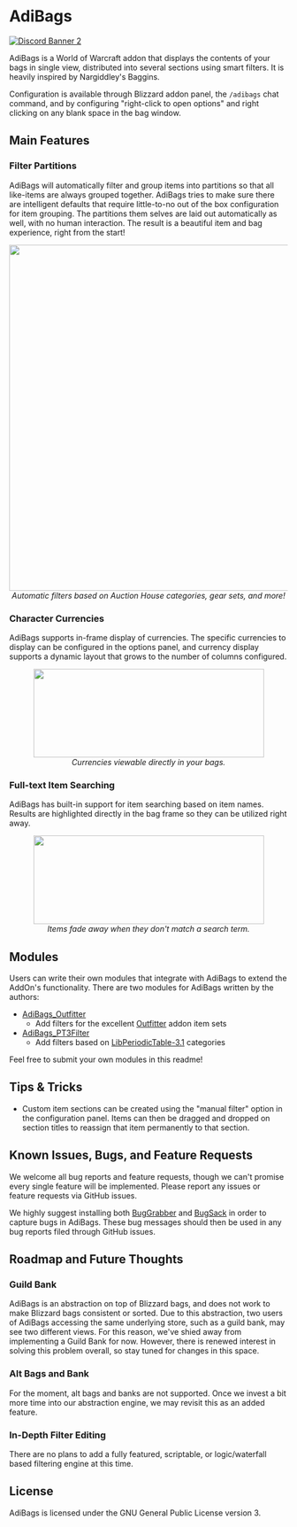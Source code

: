 # AdiBags 

[![Discord Banner 2](https://discordapp.com/api/guilds/1063213796845428876/widget.png?style=banner2)](https://discord.gg/a6DQuK8hV7)

AdiBags is a World of Warcraft addon that displays the contents of your bags in single view, distributed into several sections using smart filters. It is heavily inspired by Nargiddley's Baggins.

Configuration is available through Blizzard addon panel, the `/adibags` chat command, and by configuring "right-click to open options" and right clicking on any blank space in the bag window.

## Main Features

### Filter Partitions
AdiBags will automatically filter and group items into partitions so that all like-items are always grouped together. AdiBags tries to make sure there are intelligent defaults that require little-to-no out of the box configuration for item grouping. The partitions them selves are laid out automatically as well, with no human interaction. The result is a beautiful item and bag experience, right from the start!
<p align="center">
  <span><img width="570" height="625" src="https://i.imgur.com/PyCfmcR.gif"></span>
  <br>
  <i>Automatic filters based on Auction House categories, gear sets, and more!</i>
</p>

### Character Currencies
AdiBags supports in-frame display of currencies. The specific currencies to display can be configured in the options panel, and currency display supports a dynamic layout that grows to
the number of columns configured.
<p align="center">
  <span><img width="417" height="160" src="https://i.imgur.com/dXICYfR.gif"></span>
  <br>
  <i>Currencies viewable directly in your bags.</i>
</p>

### Full-text Item Searching
AdiBags has built-in support for item searching based on item names. Results are highlighted directly in the bag frame so they can be utilized right away.
<p align="center">
  <span><img width="417" height="160" src="https://i.imgur.com/9Vc98w8.gif"></span>
  <br>
  <i>Items fade away when they don't match a search term.</i>
</p>


## Modules

Users can write their own modules that integrate with AdiBags to extend the AddOn's functionality. There are two modules for AdiBags written by the authors:
* [AdiBags_Outfitter](https://www.curseforge.com/wow/addons/adibags_outfitter)
  * Add filters for the excellent [Outfitter](https://www.curseforge.com/wow/addons/outfitter) addon item sets
* [AdiBags_PT3Filter](https://www.curseforge.com/wow/addons/adibags-pt3filter)
  * Add filters based on [LibPeriodicTable-3.1](https://www.curseforge.com/wow/addons/libperiodictable-3-1) categories

 Feel free to submit your own modules in this readme!

## Tips & Tricks

* Custom item sections can be created using the "manual filter" option in the configuration panel. Items can then be dragged and dropped on section titles to reassign that item permanently to that section.


## Known Issues, Bugs, and Feature Requests

We welcome all bug reports and feature requests, though we can't promise every single feature will be implemented. Please report any issues or feature requests via GitHub issues.

We highly suggest installing both [BugGrabber](https://www.curseforge.com/wow/addons/bug-grabber) and [BugSack](https://www.curseforge.com/wow/addons/bugsack) in order to capture bugs in AdiBags. These bug messages should then be used in any bug reports filed through GitHub issues.

## Roadmap and Future Thoughts

### Guild Bank
AdiBags is an abstraction on top of Blizzard bags, and does not work to make Blizzard bags consistent or sorted. Due to this abstraction, two users of AdiBags accessing the same underlying store, such as a guild bank, may see two different views. For this reason, we've shied away from implementing a Guild Bank for now. However, there is renewed interest in solving this problem overall, so stay tuned for changes in this space.

### Alt Bags and Bank
For the moment, alt bags and banks are not supported. Once we invest a bit more time into our abstraction engine, we may revisit this as an added feature.

### In-Depth Filter Editing

There are no plans to add a fully featured, scriptable, or logic/waterfall based filtering engine at this time.

## License
AdiBags is licensed under the GNU General Public License version 3.
